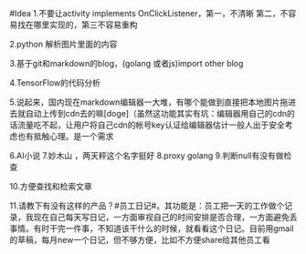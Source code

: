 #Idea
1.不要让activity implements OnClickListener，第一，不清晰 第二，不容易找在哪里实现的，第三不容易重构

2.python 解析图片里面的内容

3.基于git和markdown的blog，(golang 或者js)import other blog

4.TensorFlow的代码分析

5.说起来，国内现在markdown编辑器一大堆，有哪个能做到直接把本地图片拖进去就自动上传到cdn去的嘛[doge]（虽然这功能其实有坑：编辑器用自己的cdn的话流量吃不起，让用户将自己cdn的帐号key认证给编辑器估计一般人出于安全考虑也有抵触心理。是一个需求

6.AI小说
7.妙木山 ，两天秤这个名字挺好
8.proxy golang
9.判断null有没有做检查

10.方便查找和检索文章

11.请教下有没有这样的产品？#员工日记#。其功能是：员工把一天的工作做个记录，我现在自己每天写日记，一方面审视自己的时间安排是否合理，一方面避免丢事情。有时干完一件事，不知道该干什么的时候，就看看这个日记。目前用gmail的草稿，每月new一个日记，但不够方便，比如不方便share给其他员工看



